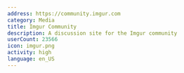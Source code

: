 ```yaml
---
address: https://community.imgur.com
category: Media
title: Imgur Community
description: A discussion site for the Imgur community
userCount: 23566
icon: imgur.png
activity: high
language: en_US
---
```

